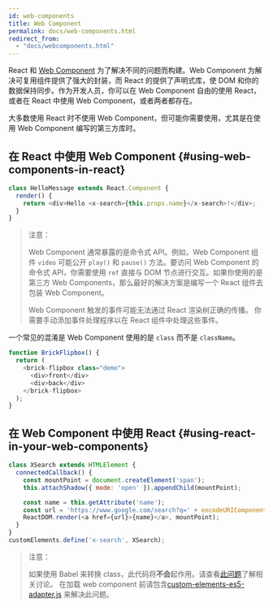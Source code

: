 ```yaml
---
id: web-components
title: Web Component
permalink: docs/web-components.html
redirect_from:
  - "docs/webcomponents.html"
---
```


React 和 [Web Component](https://developer.mozilla.org/en-US/docs/Web/Web_Components) 为了解决不同的问题而构建。Web Component 为解决可复用组件提供了强大的封装，而 React 的提供了声明式库，使 DOM 和你的数据保持同步。作为开发人员，你可以在 Web Component 自由的使用 React，或者在 React 中使用 Web Component，或者两者都存在。

大多数使用 React 时不使用 Web Component，但可能你需要使用，尤其是在使用 Web Component 编写的第三方库时。

## 在 React 中使用 Web Component {#using-web-components-in-react}

```javascript
class HelloMessage extends React.Component {
  render() {
    return <div>Hello <x-search>{this.props.name}</x-search>!</div>;
  }
}
```

> 注意：
>
> Web Component 通常暴露的是命令式 API。例如，Web Component 组件 `video` 可能公开 `play()` 和 `pause()` 方法。要访问 Web Component 的命令式 API，你需要使用 `ref` 直接与 DOM 节点进行交互。如果你使用的是第三方 Web Components，那么最好的解决方案是编写一个 React 组件去包装 Web Component。
>
> Web Component 触发的事件可能无法通过 React 渲染树正确的传播。
> 你需要手动添加事件处理程序以在 React 组件中处理这些事件。

一个常见的混淆是 Web Component 使用的是 `class` 而不是 `className`。

```javascript
function BrickFlipbox() {
  return (
    <brick-flipbox class="demo">
      <div>front</div>
      <div>back</div>
    </brick-flipbox>
  );
}
```

## 在 Web Component 中使用 React  {#using-react-in-your-web-components}

```javascript
class XSearch extends HTMLElement {
  connectedCallback() {
    const mountPoint = document.createElement('span');
    this.attachShadow({ mode: 'open' }).appendChild(mountPoint);

    const name = this.getAttribute('name');
    const url = 'https://www.google.com/search?q=' + encodeURIComponent(name);
    ReactDOM.render(<a href={url}>{name}</a>, mountPoint);
  }
}
customElements.define('x-search', XSearch);
```

>注意：
>
>如果使用 Babel 来转换 class，此代码将**不会**起作用。请查看[此问题](https://github.com/w3c/webcomponents/issues/587)了解相关讨论。
>在加载 web component 前请包含[custom-elements-es5-adapter.js](https://github.com/webcomponents/webcomponentsjs#custom-elements-es5-adapterjs) 来解决此问题。
